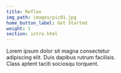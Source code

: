 ```yaml
---
title: Reflex
img_path: images/pic01.jpg
home_button_label: Get Started
weight: 1
section: intro.html
---
```


Lorem ipsum dolor sit magna consectetur  
adipiscing elit. Duis dapibus rutrum facilisis.  
Class aptent taciti sociosqu torquent.
